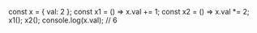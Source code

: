 const x = {
  val: 2
};
const x1 = () => x.val += 1;
const x2 = () => x.val *= 2;
x1();
x2();
console.log(x.val); // 6
